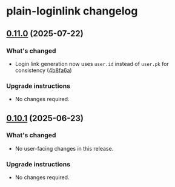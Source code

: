 # plain-loginlink changelog

## [0.11.0](https://github.com/dropseed/plain/releases/plain-loginlink@0.11.0) (2025-07-22)

### What's changed

- Login link generation now uses `user.id` instead of `user.pk` for consistency ([4b8fa6a](https://github.com/dropseed/plain/commit/4b8fa6aef1))

### Upgrade instructions

- No changes required.

## [0.10.1](https://github.com/dropseed/plain/releases/plain-loginlink@0.10.1) (2025-06-23)

### What's changed

- No user-facing changes in this release.

### Upgrade instructions

- No changes required.
